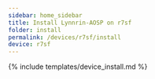 ```yaml
---
sidebar: home_sidebar
title: Install Lynnrin-AOSP on r7sf
folder: install
permalink: /devices/r7sf/install
device: r7sf
---
```

{% include templates/device_install.md %}
